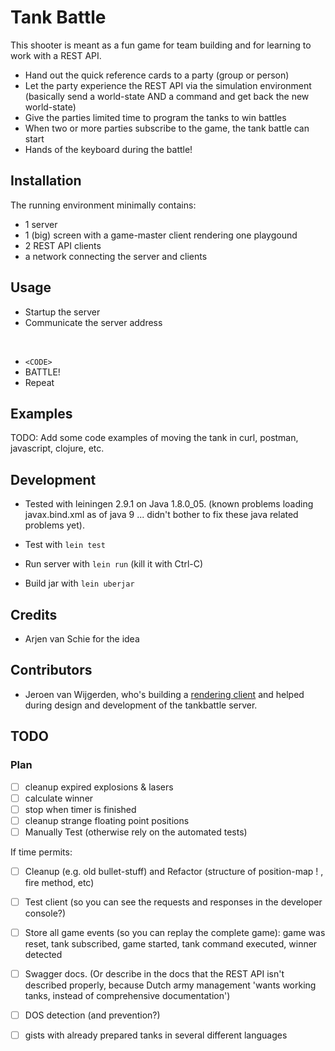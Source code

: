 # Tank Battle

This shooter is meant as a fun game for team building and for learning to work
with a REST API.

- Hand out the quick reference cards to a party (group or person)
- Let the party experience the REST API via the simulation environment
  (basically send a world-state AND a command and get back the new world-state)
- Give the parties limited time to program the tanks to win battles
- When two or more parties subscribe to the game, the tank battle can start
- Hands of the keyboard during the battle!

## Installation

The running environment minimally contains:

- 1 server
- 1 (big) screen with a game-master client rendering one playgound
- 2 REST API clients
- a network connecting the server and clients

## Usage

- Startup the server
- Communicate the server address

</br>

- `<CODE>`
- BATTLE!
- Repeat

## Examples

TODO: Add some code examples of moving the tank in curl, postman, javascript,
clojure, etc.

## Development

- Tested with leiningen 2.9.1 on Java 1.8.0_05. (known problems loading
  javax.bind.xml as of java 9 ... didn't bother to fix these java related
  problems yet).

- Test with `lein test`
- Run server with `lein run` (kill it with Ctrl-C)
- Build jar with `lein uberjar`

## Credits

- Arjen van Schie for the idea

## Contributors

- Jeroen van Wijgerden, who's building a [rendering
  client](https://github.com/jeroenvanw/tank-battle-rendering) and helped
  during design and development of the tankbattle server.

## TODO

### Plan

- [ ] cleanup expired explosions & lasers
- [ ] calculate winner
- [ ] stop when timer is finished
- [ ] cleanup strange floating point positions
- [ ] Manually Test (otherwise rely on the automated tests)

If time permits:

- [ ] Cleanup (e.g. old bullet-stuff) and Refactor (structure of position-map ! , fire method, etc)
- [ ] Test client (so you can see the requests and responses in the developer
      console?)
- [ ] Store all game events (so you can replay the complete game): game was
  reset, tank subscribed, game started, tank command executed, winner detected
- [ ] Swagger docs. (Or describe in the docs that the REST API isn't described
  properly, because Dutch army management 'wants working tanks, instead of
  comprehensive documentation')
- [ ] DOS detection (and prevention?)
- [ ] gists with already prepared tanks in several different languages

